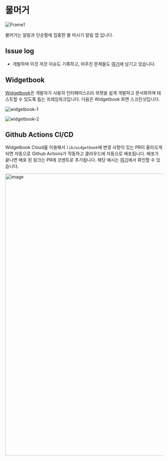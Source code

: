 # 물머거
![Frame1](https://github.com/user-attachments/assets/a026a5e8-9990-4ba3-b871-78b9d287bdca)

물머거는 알람과 단순함에 집중한 물 마시기 알림 앱 입니다.

## Issue log

- 개발하며 이것 저것 이슈도 기록하고, 마주친 문제들도 [여기](https://github.com/choiexe1/mulmuger/issues/1)에 남기고 있습니다.

## Widgetbook

[Widgetbook](https://www.widgetbook.io/)은 개발자가 사용자 인터페이스(UI) 위젯을 쉽게 개발하고 문서화하며 테스트할 수 있도록 돕는 프레임워크입니다. 다음은 Widgetbook 화면 스크린샷입니다.

![widgetbook-1](https://private-user-images.githubusercontent.com/161970433/452602280-806cfec2-f50d-4ce4-adcc-b1029a7cd1e8.png?jwt=eyJhbGciOiJIUzI1NiIsInR5cCI6IkpXVCJ9.eyJpc3MiOiJnaXRodWIuY29tIiwiYXVkIjoicmF3LmdpdGh1YnVzZXJjb250ZW50LmNvbSIsImtleSI6ImtleTUiLCJleHAiOjE3NDkzMTMwMDYsIm5iZiI6MTc0OTMxMjcwNiwicGF0aCI6Ii8xNjE5NzA0MzMvNDUyNjAyMjgwLTgwNmNmZWMyLWY1MGQtNGNlNC1hZGNjLWIxMDI5YTdjZDFlOC5wbmc_WC1BbXotQWxnb3JpdGhtPUFXUzQtSE1BQy1TSEEyNTYmWC1BbXotQ3JlZGVudGlhbD1BS0lBVkNPRFlMU0E1M1BRSzRaQSUyRjIwMjUwNjA3JTJGdXMtZWFzdC0xJTJGczMlMkZhd3M0X3JlcXVlc3QmWC1BbXotRGF0ZT0yMDI1MDYwN1QxNjExNDZaJlgtQW16LUV4cGlyZXM9MzAwJlgtQW16LVNpZ25hdHVyZT1jODdmYWYwZTc5MDY5NjNiZGZiZDU1Yzg5MzAxOTk3ODY5ODU1MjNlZjFjYWRlNTIxM2M4NTRhNDBhZmM1NzBiJlgtQW16LVNpZ25lZEhlYWRlcnM9aG9zdCJ9.32gU-9T2e9MKjkHiwzkQh4gaHK35PEarIc1PlTk_lgI)

![widgetbook-2](https://private-user-images.githubusercontent.com/161970433/452602343-07400fe8-faa5-48c4-a608-7094386d29f4.png?jwt=eyJhbGciOiJIUzI1NiIsInR5cCI6IkpXVCJ9.eyJpc3MiOiJnaXRodWIuY29tIiwiYXVkIjoicmF3LmdpdGh1YnVzZXJjb250ZW50LmNvbSIsImtleSI6ImtleTUiLCJleHAiOjE3NDkzMTM0NjgsIm5iZiI6MTc0OTMxMzE2OCwicGF0aCI6Ii8xNjE5NzA0MzMvNDUyNjAyMzQzLTA3NDAwZmU4LWZhYTUtNDhjNC1hNjA4LTcwOTQzODZkMjlmNC5wbmc_WC1BbXotQWxnb3JpdGhtPUFXUzQtSE1BQy1TSEEyNTYmWC1BbXotQ3JlZGVudGlhbD1BS0lBVkNPRFlMU0E1M1BRSzRaQSUyRjIwMjUwNjA3JTJGdXMtZWFzdC0xJTJGczMlMkZhd3M0X3JlcXVlc3QmWC1BbXotRGF0ZT0yMDI1MDYwN1QxNjE5MjhaJlgtQW16LUV4cGlyZXM9MzAwJlgtQW16LVNpZ25hdHVyZT04NDVmMzE2YjhiNzE1M2JkNmU1YzczYTgyNTNmMGI3MGFiZDNlMzc1M2E3MTMyNjA0YmFiNDI4ZmFhNmJlMzM5JlgtQW16LVNpZ25lZEhlYWRlcnM9aG9zdCJ9.ZPNuPMsaf7tcN5d6jywxW3d_ckd4elZks0n-nZ_-xzA)


## Github Actions CI/CD

Widgetbook Cloud를 이용해서 `lib/widgetbook`에 변경 사항이 있는 PR이 올라오게 되면 자동으로 Github Actions가 작동하고 클라우드에 자동으로 배포됩니다. 배포가 끝나면 배포 된 링크는 PR에 코멘트로 추가됩니다. 해당 예시는 [여기](https://github.com/choiexe1/mulmuger/pull/14#issuecomment-2940652026)에서 확인할 수 있습니다.

<img width="897" alt="image" src="https://github.com/user-attachments/assets/88469c15-268e-4685-95b2-f94cc2ba9380" />

